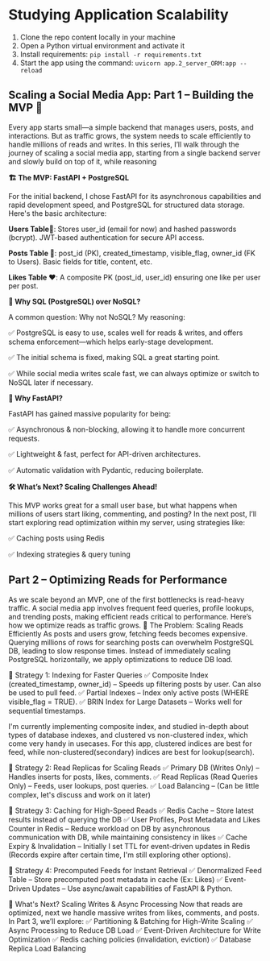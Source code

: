 # Studying Application Scalability

1. Clone the repo content locally in your machine
2. Open a Python virtual environment and activate it
3. Install requirements: `pip install -r requirements.txt`
4. Start the app using the command: `uvicorn app.2_server_ORM:app --reload`

## Scaling a Social Media App: Part 1 – Building the MVP 🚀

Every app starts small—a simple backend that manages users, posts, and interactions. But as traffic grows, the system needs to scale efficiently to handle millions of reads and writes. In this series, I’ll walk through the journey of scaling a social media app, starting from a single backend server and slowly build on top of it, while reasoning

**🏗️ The MVP: FastAPI + PostgreSQL**

For the initial backend, I chose FastAPI for its asynchronous capabilities and rapid development speed, and PostgreSQL for structured data storage. Here's the basic architecture:

**Users Table🧑**: Stores user_id (email for now) and hashed passwords (bcrypt). JWT-based authentication for secure API access.

**Posts Table 📝**: post_id (PK), created_timestamp, visible_flag, owner_id (FK to Users). Basic fields for title, content, etc.

**Likes Table ❤️**: A composite PK (post_id, user_id) ensuring one like per user per post.


**🔹 Why SQL (PostgreSQL) over NoSQL?**

A common question: Why not NoSQL? My reasoning:

 ✅ PostgreSQL is easy to use, scales well for reads & writes, and offers schema enforcement—which helps early-stage development.

 ✅ The initial schema is fixed, making SQL a great starting point.

 ✅ While social media writes scale fast, we can always optimize or switch to NoSQL later if necessary.

**🔹 Why FastAPI?**

FastAPI has gained massive popularity for being:

 ✅ Asynchronous & non-blocking, allowing it to handle more concurrent requests.

 ✅ Lightweight & fast, perfect for API-driven architectures.

 ✅ Automatic validation with Pydantic, reducing boilerplate.

**🛠️ What’s Next? Scaling Challenges Ahead!**

This MVP works great for a small user base, but what happens when millions of users start liking, commenting, and posting? In the next post, I’ll start exploring read optimization within my server, using strategies like:

 ✅ Caching posts using Redis

 ✅ Indexing strategies & query tuning

## Part 2 – Optimizing Reads for Performance
As we scale beyond an MVP, one of the first bottlenecks is read-heavy traffic. A social media app involves frequent feed queries, profile lookups, and trending posts, making efficient reads critical to performance. Here’s how we optimize reads as traffic grows.
🔹 The Problem: Scaling Reads Efficiently
As posts and users grow, fetching feeds becomes expensive. Querying millions of rows for searching posts can overwhelm PostgreSQL DB, leading to slow response times. Instead of immediately scaling PostgreSQL horizontally, we apply optimizations to reduce DB load.

📌 Strategy 1: Indexing for Faster Queries
✅ Composite Index (created_timestamp, owner_id) – Speeds up filtering posts by user. Can also be used to pull feed. 
✅ Partial Indexes – Index only active posts (WHERE visible_flag = TRUE). 
✅ BRIN Index for Large Datasets – Works well for sequential timestamps.

I'm currently implementing composite index, and studied in-depth about types of database indexes, and clustered vs non-clustered index, which come very handy in usecases. For this app, clustered indices are best for feed, while non-clustered(secondary) indices are best for lookup(search). 

📌 Strategy 2: Read Replicas for Scaling Reads
✅ Primary DB (Writes Only) – Handles inserts for posts, likes, comments.
 ✅ Read Replicas (Read Queries Only) – Feeds, user lookups, post queries.
 ✅ Load Balancing – (Can be little complex, let's discuss and work on it later)

📌 Strategy 3: Caching for High-Speed Reads
✅ Redis Cache – Store latest results instead of querying the DB 
✅ User Profiles, Post Metadata and Likes Counter in Redis – Reduce workload on DB by asynchronous communication with DB, while maintaining consistency in likes 
✅ Cache Expiry & Invalidation – Initially I set TTL for event-driven updates in Redis (Records expire after certain time, I'm still exploring other options). 

📌 Strategy 4: Precomputed Feeds for Instant Retrieval
✅ Denormalized Feed Table – Store precomputed post metadata in cache (Ex: Likes) 
✅ Event-Driven Updates – Use async/await capabilities of FastAPI & Python.

🚀 What's Next? Scaling Writes & Async Processing
Now that reads are optimized, next we handle massive writes from likes, comments, and posts. In Part 3, we’ll explore:
✅ Partitioning & Batching for High-Write Scaling 
✅ Async Processing to Reduce DB Load 
✅ Event-Driven Architecture for Write Optimization 
✅ Redis caching policies (invalidation, eviction) 
✅ Database Replica Load Balancing
